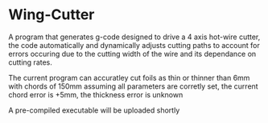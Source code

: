 # Wing-Cutter
A program that generates g-code designed to drive a 4 axis hot-wire cutter, the code automatically and dynamically adjusts cutting paths to account for errors occuring due to the cutting width of the wire and its dependance on cutting rates.

The current program can accuratley cut foils as thin or thinner than 6mm with chords of 150mm assuming all parameters are corretly set, the current chord error is +5mm, the thickness error is unknown 

A pre-compiled executable will be uploaded shortly 
